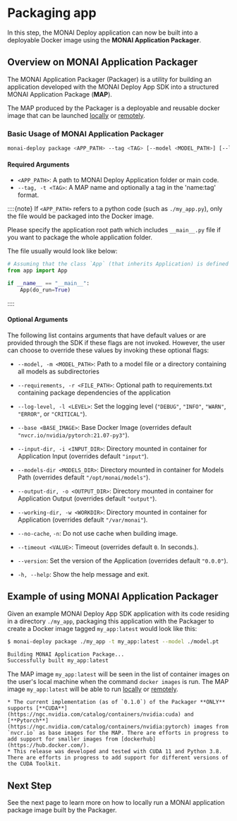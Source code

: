 # Packaging app

In this step, the MONAI Deploy application can now be built into a deployable Docker image using the **MONAI Application Packager**.

## Overview on MONAI Application Packager

The MONAI Application Packager (Packager) is a utility for building an application developed with the MONAI Deploy App SDK into a structured MONAI Application Package (**MAP**).

The MAP produced by the Packager is a deployable and reusable docker image that can be launched [locally](./executing_packaged_app_locally) or [remotely](./deploying_to_the_remote_server).

### Basic Usage of MONAI Application Packager

```bash
monai-deploy package <APP_PATH> --tag <TAG> [--model <MODEL_PATH>] [--log-level <LEVEL>] [-h]
```

#### Required Arguments

* `<APP_PATH>`: A path to MONAI Deploy Application folder or main code.
* `--tag, -t <TAG>`: A MAP name and optionally a tag in the 'name:tag' format.

::::{note}
If `<APP_PATH>` refers to a python code (such as `./my_app.py`), only the file would be packaged into the Docker image.

Please specify the application root path which includes `__main__.py` file if you want to package the whole application
folder.

The file usually would look like below:

   ```python
   # Assuming that the class `App` (that inherits Application) is defined in `app.py`.
   from app import App

   if __name__ == "__main__":
       App(do_run=True)
   ```

::::

#### Optional Arguments

The following list contains arguments that have default values or are provided through the SDK if these flags are not invoked.
However, the user can choose to override these values by invoking these optional flags:

* `--model, -m <MODEL_PATH>`: Path to a model file or a directory containing all models as subdirectories
* `--requirements, -r <FILE_PATH>`: Optional path to requirements.txt containing package dependencies of the application
* `--log-level, -l <LEVEL>`: Set the logging level (`"DEBUG"`, `"INFO"`, `"WARN"`, `"ERROR"`, or `"CRITICAL"`).

* `--base <BASE_IMAGE>`: Base Docker Image (overrides default `"nvcr.io/nvidia/pytorch:21.07-py3"`).
* `--input-dir, -i <INPUT_DIR>`: Directory mounted in container for Application Input (overrides default `"input"`).
* `--models-dir <MODELS_DIR>`: Directory mounted in container for Models Path (overrides default `"/opt/monai/models"`).
* `--output-dir, -o <OUTPUT_DIR>`: Directory mounted in container for Application Output (overrides default `"output"`).
* `--working-dir, -w <WORKDIR>`: Directory mounted in container for Application (overrides default `"/var/monai"`).
* `--no-cache`, `-n`: Do not use cache when building image.
* `--timeout <VALUE>`: Timeout (overrides default `0`. In seconds.).
* `--version`: Set the version of the Application (overrides default `"0.0.0"`).
* `-h, --help`: Show the help message and exit.

## Example of using MONAI Application Packager

Given an example MONAI Deploy App SDK application with its code residing in a directory `./my_app`, packaging this application with the Packager to create a Docker image tagged `my_app:latest` would look like this:

```bash
$ monai-deploy package ./my_app -t my_app:latest --model ./model.pt

Building MONAI Application Package...
Successfully built my_app:latest
```

The MAP image `my_app:latest` will be seen in the list of container images on the user's local machine when the command `docker images` is run. The MAP image `my_app:latest` will be able to run [locally](./executing_packaged_app_locally) or [remotely](./deploying_to_the_remote_server).

```{note}
* The current implementation (as of `0.1.0`) of the Packager **ONLY** supports [**CUDA**](https://ngc.nvidia.com/catalog/containers/nvidia:cuda) and [**Pytorch**](https://ngc.nvidia.com/catalog/containers/nvidia:pytorch) images from `nvcr.io` as base images for the MAP. There are efforts in progress to add support for smaller images from [dockerhub](https://hub.docker.com/).
* This release was developed and tested with CUDA 11 and Python 3.8. There are efforts in progress to add support for different versions of the CUDA Toolkit.
```

## Next Step

See the next page to learn more on how to locally run a MONAI application package image built by the Packager.